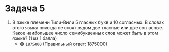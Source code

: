 # Задача 5

1. В языке племени Тили-Вили 5 гласных букв и 10 согласных. В словах этого языка никогда не стоят рядом две гласные или две согласные. Какое наибольшее число семибуквенных слов может быть в этом языке? (1 из 1 балла)
   * 🟢 `1875000` (Правильный ответ: 1875000)

